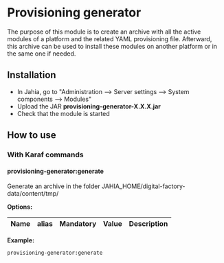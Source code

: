 
# Provisioning generator

The purpose of this module is to create an archive with all the active modules of a platform and the related YAML provisioning file.
Afterward, this archive can be used to install these modules on another platform or in the same one if needed.

## Installation

- In Jahia, go to "Administration --> Server settings --> System components --> Modules"
- Upload the JAR **provisioning-generator-X.X.X.jar**
- Check that the module is started

## How to use

### With Karaf commands
#### <a name="provisioning-generator:generate"></a>provisioning-generator:generate
Generate an archive in the folder JAHIA_HOME/digital-factory-data/content/tmp/

**Options:**

Name | alias | Mandatory | Value | Description
 --- | --- | :---: | :---: | ---


**Example:**

    provisioning-generator:generate

